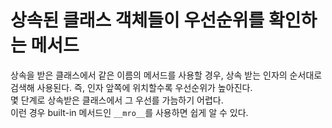 # 상속된 클래스 객체들이 우선순위를 확인하는 메서드


상속을 받은 클래스에서 같은 이름의 메서드를 사용할 경우, 상속 받는 인자의 
순서대로 검색해 사용된다. 즉, 인자 앞쪽에 위치할수록 우선순위가 높아진다.  
몇 단계로 상속받은 클래스에서 그 우선를 가늠하기 어렵다.  
이런 경우 built-in 메서드인 `__mro__`를 사용하면 쉽게 알 수 있다.





